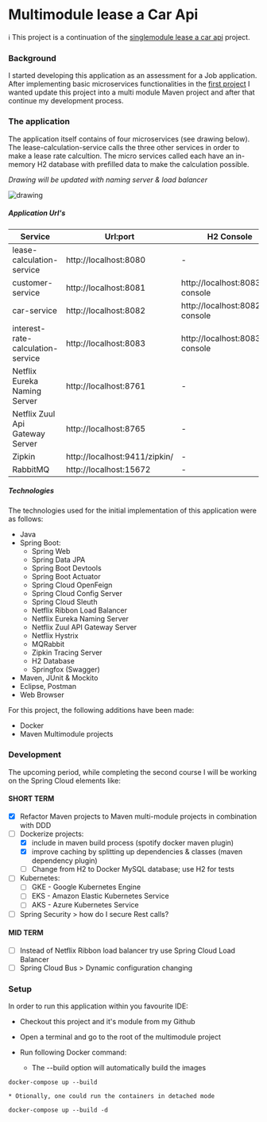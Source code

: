 # Multimodule lease a Car Api

:information_source: This project is a continuation of the [singlemodule lease a car api](https://github.com/hakktastic/lease-a-car-api) project. 

### Background
I started developing this application as an assessment for a Job application. 
After implementing basic microservices functionalities in the [first project](https://github.com/hakktastic/lease-a-car-api) 
I wanted update this project into a multi module Maven project and after that continue my development process.

### The application
The application itself contains of four microservices (see drawing below). The lease-calculation-service calls the three other services in order to make a lease rate calcultion. The micro services called each have an in-memory H2 database with prefilled data to make the calculation possible. 

*Drawing will be updated with naming server & load balancer*

![drawing](https://github.com/hakktastic/lease-a-car-api/blob/main/singlemodule-lease-a-car-api/Drawing.jpg) 

##### Application Url's

Service | Url:port | H2 Console | API Documentation
------------ | ------------- | -------------  | -------------
lease-calculation-service | http://localhost:8080 | - | http://localhost:8080/swagger-ui/#/lease-calculation-controller
customer-service | http://localhost:8081 | http://localhost:8083/h2-console | http://localhost:8081/swagger-ui/#/customer-controller
car-service | http://localhost:8082 | http://localhost:8082/h2-console | http://localhost:8082/swagger-ui/#/car-controller
interest-rate-calculation-service | http://localhost:8083 | http://localhost:8083/h2-console | http://localhost:8083/swagger-ui/#/interest-rate-controller
Netflix Eureka Naming Server | http://localhost:8761 | - | -
Netflix Zuul Api Gateway Server | http://localhost:8765 | - | -
Zipkin  | http://localhost:9411/zipkin/ | - | -
RabbitMQ | http://localhost:15672 | - | -

##### Technologies
The technologies used for the initial implementation of this application were as follows:

* Java
* Spring Boot:
  * Spring Web
  * Spring Data JPA
  * Spring Boot Devtools
  * Spring Boot Actuator
  * Spring Cloud OpenFeign
  * Spring Cloud Config Server
  * Spring Cloud Sleuth
  * Netflix Ribbon Load Balancer
  * Netflix Eureka Naming Server
  * Netflix Zuul API Gateway Server
  * Netflix Hystrix
  * MQRabbit
  * Zipkin Tracing Server
  * H2 Database
  * Springfox (Swagger)
* Maven, JUnit & Mockito
* Eclipse, Postman
* Web Browser

For this project, the following additions have been made:
* Docker
* Maven Multimodule projects

### Development
The upcoming period, while completing the second course I will be working on the Spring Cloud elements like: 

#### SHORT TERM
- [x] Refactor Maven projects to Maven multi-module projects in combination with DDD
- [ ] Dockerize projects:
	- [x] include in maven build process (spotify docker maven plugin)
	- [x] improve caching by splitting up dependencies & classes (maven dependency plugin)
	- [ ] Change from H2 to Docker MySQL database; use H2 for tests
- [ ] Kubernetes:
	- [ ] GKE - Google Kubernetes Engine
	- [ ] EKS - Amazon Elastic Kubernetes Service
	- [ ] AKS - Azure Kubernetes Service
- [ ] Spring Security > how do I secure Rest calls?

#### MID TERM
- [ ] Instead of Netflix Ribbon load balancer try use Spring Cloud Load Balancer
- [ ] Spring Cloud Bus > Dynamic configuration changing

### Setup
In order to run this application within you favourite IDE:

* Checkout this project and it's module from my Github
* Open a terminal and go to the root of the multimodule project

* Run following Docker command:
	* The --build option will automatically build the images
```
docker-compose up --build
```
	* Otionally, one could run the containers in detached mode
```
docker-compose up --build -d
```	
